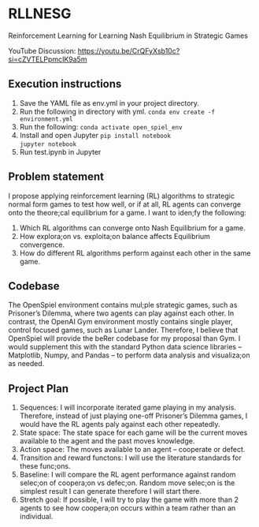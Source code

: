 # RLLNESG
Reinforcement Learning for Learning Nash Equilibrium in Strategic Games

YouTube Discussion: https://youtu.be/CrQFyXsb10c?si=cZVTELPpmcIK9a5m

## **Execution instructions**

1. Save the YAML file as env.yml in your project directory.
2. Run the following in directory with yml.
```conda env create -f environment.yml```
3. Run the following:
```conda activate open_spiel_env```
4. Install and open Jupyter
```pip install notebook```  
```jupyter notebook```
5. Run test.ipynb in Jupyter 

## **Problem statement** 

I propose applying reinforcement learning (RL) algorithms to strategic normal form games to test how well, or if at all, RL agents can converge onto the theore;cal equilibrium for a game. I want to iden;fy the following:
1. Which RL algorithms can converge onto Nash Equilibrium for a game.
2. How explora;on vs. exploita;on balance affects Equilibrium convergence.
3. How do different RL algorithms perform against each other in the same game.

## **Codebase** 

The OpenSpiel environment contains mul;ple strategic games, such as Prisoner’s Dilemma, where two agents can play against each other. In contrast, the OpenAI Gym environment mostly contains single player, control focused games, such as Lunar Lander. Therefore, I believe that OpenSpiel will provide the beRer codebase for my proposal than Gym.
I would supplement this with the standard Python data science libraries – Matplotlib, Numpy, and Pandas – to perform data analysis and visualiza;on as needed.

## **Project Plan**
1. Sequences: I will incorporate iterated game playing in my analysis. Therefore, instead of just playing one-off Prisoner’s Dilemma games, I would have the RL agents paly against each other repeatedly.
2. State space: The state space for each game will be the current moves available to the agent and the past moves knowledge.
3. Action space: The moves available to an agent – cooperate or defect.
4. Transition and reward functons: I will use the literature standards for these func;ons.
5. Baseline: I will compare the RL agent performance against random selec;on of coopera;on vs defec;on. Random move selec;on is the simplest result I can generate therefore I will start there.
6. Stretch goal: If possible, I will try to play the game with more than 2 agents to see how coopera;on occurs within a team rather than an individual.
